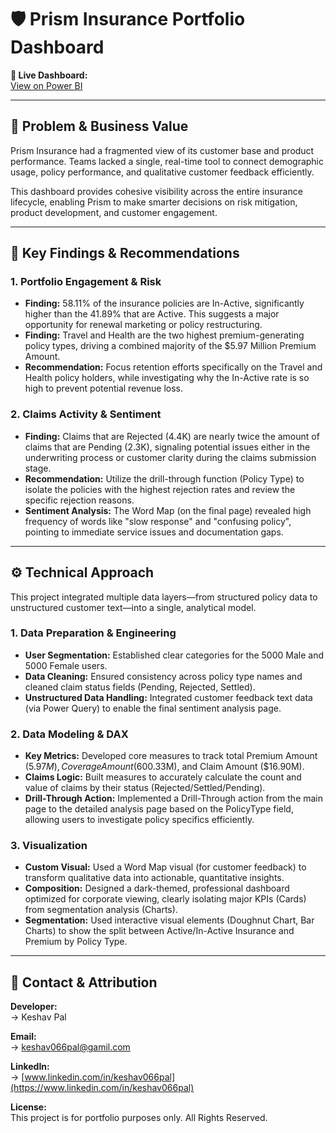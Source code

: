 # 🛡️ Prism Insurance Portfolio Dashboard

**🔗 Live Dashboard:**  
[View on Power BI](https://app.powerbi.com/view?r=eyJrIjoiNDQwYzU3MTMtZjFhNC00NzUxLWI4ZWItMTNhYjI5NGViMDEzIiwidCI6IjAwN2Y5YTI5LTM2NjgtNDAzMS1iZTA0LTdmYmM4MTU3ZWMwYyJ9)

---

## 🎯 Problem & Business Value

Prism Insurance had a fragmented view of its customer base and product performance. Teams lacked a single, real-time tool to connect demographic usage, policy performance, and qualitative customer feedback efficiently.

This dashboard provides cohesive visibility across the entire insurance lifecycle, enabling Prism to make smarter decisions on risk mitigation, product development, and customer engagement.

---

## 🔑 Key Findings & Recommendations

### 1. Portfolio Engagement & Risk
- **Finding:** 58.11% of the insurance policies are In-Active, significantly higher than the 41.89% that are Active. This suggests a major opportunity for renewal marketing or policy restructuring.
- **Finding:** Travel and Health are the two highest premium-generating policy types, driving a combined majority of the $5.97 Million Premium Amount.
- **Recommendation:** Focus retention efforts specifically on the Travel and Health policy holders, while investigating why the In-Active rate is so high to prevent potential revenue loss.

### 2. Claims Activity & Sentiment
- **Finding:** Claims that are Rejected (4.4K) are nearly twice the amount of claims that are Pending (2.3K), signaling potential issues either in the underwriting process or customer clarity during the claims submission stage.
- **Recommendation:** Utilize the drill-through function (Policy Type) to isolate the policies with the highest rejection rates and review the specific rejection reasons.
- **Sentiment Analysis:** The Word Map (on the final page) revealed high frequency of words like "slow response" and "confusing policy", pointing to immediate service issues and documentation gaps.

---

## ⚙️ Technical Approach

This project integrated multiple data layers—from structured policy data to unstructured customer text—into a single, analytical model.

### 1. Data Preparation & Engineering
- **User Segmentation:** Established clear categories for the 5000 Male and 5000 Female users.
- **Data Cleaning:** Ensured consistency across policy type names and cleaned claim status fields (Pending, Rejected, Settled).
- **Unstructured Data Handling:** Integrated customer feedback text data (via Power Query) to enable the final sentiment analysis page.

### 2. Data Modeling & DAX
- **Key Metrics:** Developed core measures to track total Premium Amount ($5.97M), Coverage Amount ($600.33M), and Claim Amount ($16.90M).
- **Claims Logic:** Built measures to accurately calculate the count and value of claims by their status (Rejected/Settled/Pending).
- **Drill-Through Action:** Implemented a Drill-Through action from the main page to the detailed analysis page based on the PolicyType field, allowing users to investigate policy specifics efficiently.

### 3. Visualization
- **Custom Visual:** Used a Word Map visual (for customer feedback) to transform qualitative data into actionable, quantitative insights.
- **Composition:** Designed a dark-themed, professional dashboard optimized for corporate viewing, clearly isolating major KPIs (Cards) from segmentation analysis (Charts).
- **Segmentation:** Used interactive visual elements (Doughnut Chart, Bar Charts) to show the split between Active/In-Active Insurance and Premium by Policy Type.

---

## 📧 Contact & Attribution

**Developer:**  
→ Keshav Pal

**Email:**  
→ [keshav066pal@gamil.com](mailto:keshav066pal@gamil.com)

**LinkedIn:**  
→ [www.linkedin.com/in/keshav066pal](https://www.linkedin.com/in/keshav066pal)

**License:**  
This project is for portfolio purposes only. All Rights Reserved.
